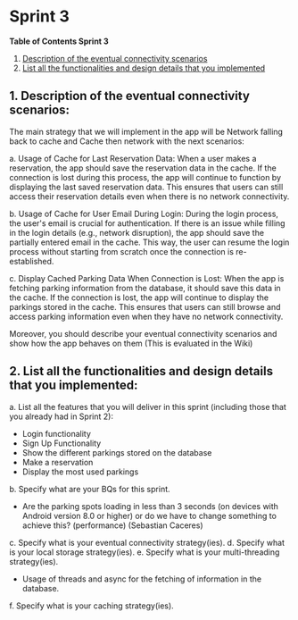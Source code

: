 # Sprint 3

**Table of Contents Sprint 3**

1. [Description of the eventual connectivity scenarios](#1-description-of-the-eventual-connectivity-scenarios)
2. [ List all the functionalities and design details that you implemented](#2-list-of-all-the-functionalities-and-design-details)



## 1. Description of the eventual connectivity scenarios:
The main strategy that we will implement in the app will be Network falling back to cache and Cache then network with the next scenarios:

a. Usage of Cache for Last Reservation Data: When a user makes a reservation, the app should save the reservation data in the cache. If the connection is lost during this process, the app will continue to function by displaying the last saved reservation data. This ensures that users can still access their reservation details even when there is no network connectivity.

b. Usage of Cache for User Email During Login: During the login process, the user's email is crucial for authentication. If there is an issue while filling in the login details (e.g., network disruption), the app should save the partially entered email in the cache. This way, the user can resume the login process without starting from scratch once the connection is re-established.

c. Display Cached Parking Data When Connection is Lost: When the app is fetching parking information from the database, it should save this data in the cache. If the connection is lost, the app will continue to display the parkings stored in the cache. This ensures that users can still browse and access parking information even when they have no network connectivity.

Moreover, you should describe your eventual connectivity 
scenarios and show how the app behaves on them (This is evaluated in the Wiki)


## 2. List all the functionalities and design details that you implemented:
a. List all the features that you will deliver in this sprint (including those that 
you already had in Sprint 2):
* Login functionality
* Sign Up Functionality
* Show the different parkings stored on the database
* Make a reservation
* Display the most used parkings

b. Specify what are your BQs for this sprint.
* Are the parking spots loading in less than 3 seconds (on devices with Android version 8.0 or higher) or do we have to change something to achieve this? (performance) (Sebastian Caceres)

c. Specify what is your eventual connectivity strategy(ies).
d. Specify what is your local storage strategy(ies).
e. Specify what is your multi-threading strategy(ies).
* Usage of threads and async for the fetching of information in the database. 
     

f. Specify what is your caching strategy(ies).
